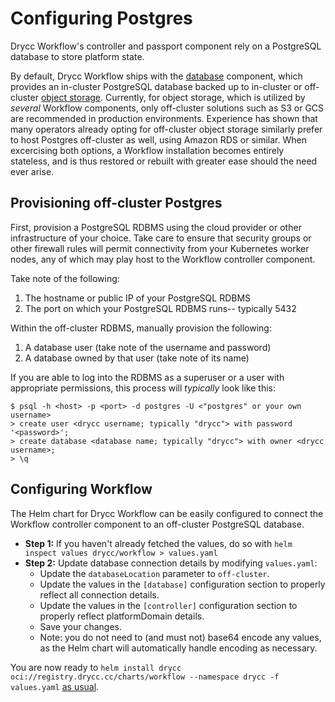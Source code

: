 # Configuring Postgres

Drycc Workflow's controller and passport component rely on a PostgreSQL database to store platform state.

By default, Drycc Workflow ships with the [database] component, which provides an in-cluster PostgreSQL database backed up to in-cluster or off-cluster [object storage]. Currently, for object storage, which is utilized by _several_ Workflow components, only off-cluster solutions such as S3 or GCS are recommended in production environments. Experience has shown that many operators already opting for off-cluster object storage similarly prefer to host Postgres off-cluster as well, using Amazon RDS or similar. When excercising both options, a Workflow installation becomes entirely stateless, and is thus restored or rebuilt with greater ease should the need ever arise.

## Provisioning off-cluster Postgres

First, provision a PostgreSQL RDBMS using the cloud provider or other infrastructure of your choice. Take care to ensure that security groups or other firewall rules will permit connectivity from your Kubernetes worker nodes, any of which may play host to the Workflow controller component.

Take note of the following:

1. The hostname or public IP of your PostgreSQL RDBMS
2. The port on which your PostgreSQL RDBMS runs-- typically 5432

Within the off-cluster RDBMS, manually provision the following:

1. A database user (take note of the username and password)
2. A database owned by that user (take note of its name)

If you are able to log into the RDBMS as a superuser or a user with appropriate permissions, this process will _typically_ look like this:

```
$ psql -h <host> -p <port> -d postgres -U <"postgres" or your own username>
> create user <drycc username; typically "drycc"> with password '<password>';
> create database <database name; typically "drycc"> with owner <drycc username>;
> \q
```

## Configuring Workflow

The Helm chart for Drycc Workflow can be easily configured to connect the Workflow controller component to an off-cluster PostgreSQL database.

* **Step 1:** If you haven't already fetched the values, do so with `helm inspect values drycc/workflow > values.yaml`
* **Step 2:** Update database connection details by modifying `values.yaml`:
    * Update the `databaseLocation` parameter to `off-cluster`.
    * Update the values in the `[database]` configuration section to properly reflect all connection details.
    * Update the values in the `[controller]` configuration section to properly reflect platformDomain details.
    * Save your changes.
    * Note: you do not need to (and must not) base64 encode any values, as the Helm chart will automatically handle encoding as necessary.

You are now ready to `helm install drycc oci://registry.drycc.cc/charts/workflow --namespace drycc -f values.yaml` [as usual][installing].

[database]: ../understanding-workflow/components.md#database
[object storage]: configuring-object-storage.md
[installing]: ../installing-workflow/index.md

